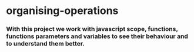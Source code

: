 # organising-operations

### With this project we work with javascript scope, functions, functions parameters and variables to see their behaviour and to understand them better.